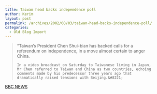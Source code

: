 ```yaml
---
title: Taiwan head backs independence poll
author: Kerim
layout: post
permalink: /archives/2002/08/03/taiwan-head-backs-independence-poll/
categories:
  - Old Blog Import
---
```


>   &#8220;Taiwan&#8217;s President Chen Shui-bian has backed calls for a referendum on independence, in a move almost certain to anger China. 
>   
>   
>     In a video broadcast on Saturday to Taiwanese living in Japan, Mr Chen referred to Taiwan and China as two countries, echoing comments made by his predecessor three years ago that dramatically raised tensions with Beijing.&#8221;
>   


<a href="http://news.bbc.co.uk/1/hi/world/asia-pacific/2169788.stm" onclick="_gaq.push(['_trackEvent', 'outbound-article', 'http://news.bbc.co.uk/1/hi/world/asia-pacific/2169788.stm', 'BBC NEWS']);" >BBC NEWS</a>

